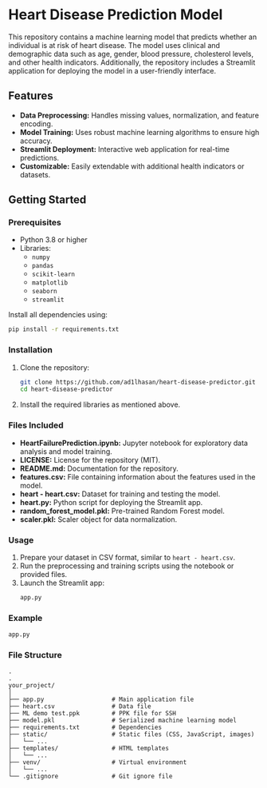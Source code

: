 # Heart Disease Prediction Model

This repository contains a machine learning model that predicts whether an individual is at risk of heart disease. The model uses clinical and demographic data such as age, gender, blood pressure, cholesterol levels, and other health indicators. Additionally, the repository includes a Streamlit application for deploying the model in a user-friendly interface.

## Features
- **Data Preprocessing:** Handles missing values, normalization, and feature encoding.
- **Model Training:** Uses robust machine learning algorithms to ensure high accuracy.
- **Streamlit Deployment:** Interactive web application for real-time predictions.
- **Customizable:** Easily extendable with additional health indicators or datasets.

## Getting Started

### Prerequisites
- Python 3.8 or higher
- Libraries: 
  - `numpy`
  - `pandas`
  - `scikit-learn`
  - `matplotlib`
  - `seaborn`
  - `streamlit`

Install all dependencies using:
```bash
pip install -r requirements.txt
```

### Installation
1. Clone the repository:
   ```bash
   git clone https://github.com/ad1lhasan/heart-disease-predictor.git
   cd heart-disease-predictor
   ```
2. Install the required libraries as mentioned above.

### Files Included
- **HeartFailurePrediction.ipynb:** Jupyter notebook for exploratory data analysis and model training.
- **LICENSE:** License for the repository (MIT).
- **README.md:** Documentation for the repository.
- **features.csv:** File containing information about the features used in the model.
- **heart - heart.csv:** Dataset for training and testing the model.
- **heart.py:** Python script for deploying the Streamlit app.
- **random_forest_model.pkl:** Pre-trained Random Forest model.
- **scaler.pkl:** Scaler object for data normalization.

### Usage
1. Prepare your dataset in CSV format, similar to `heart - heart.csv`.
2. Run the preprocessing and training scripts using the notebook or provided files.
3. Launch the Streamlit app:
   ```bash
   app.py
   ```

### Example
```bash
app.py
```

### File Structure
```plaintext
.
.
your_project/
│
├── app.py                   # Main application file
├── heart.csv                # Data file
├── ML demo test.ppk         # PPK file for SSH
├── model.pkl                # Serialized machine learning model
├── requirements.txt         # Dependencies
├── static/                  # Static files (CSS, JavaScript, images)
│   └── ...
├── templates/               # HTML templates
│   └── ...
├── venv/                    # Virtual environment
│   └── ...
└── .gitignore               # Git ignore file

